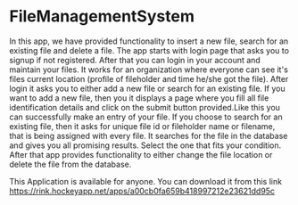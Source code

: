# FileManagementSystem

In this app, we have provided functionality to insert a new file, search for an existing file and delete a file. The app starts with login page that asks you to signup if not registered.
After that you can login in your account and maintain your files. It works for an organization where everyone can see it's files current location (profile of fileholder and time he/she got the file).
After login it asks you to either add a new file or search for an existing file. If you want to add a new file, then you it displays a page where you fill all file identification details and click on the submit button provided.Like this you can successfully make an entry of your file.
If you choose to search for an existing file, then it asks for unique file id or fileholder name or filename, that is being assigned with every file. It searches for the file in the database and gives you all promising results. Select the one that fits your condition.
After that app provides functionality to either change the file location or delete the file from the database.

This Application is available for anyone. You can download it from this link https://rink.hockeyapp.net/apps/a00cb0fa659b418997212e23621dd95c
